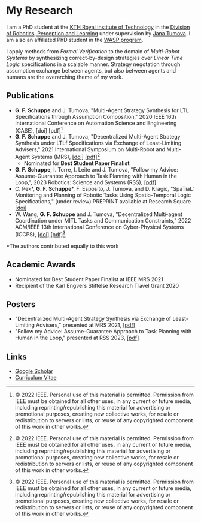 # My Research

I am a PhD student at the [KTH Royal Institute of Technology](https://www.kth.se/) in the [Division of Robotics, Perception and Learning](https://www.kth.se/is/rpl) under supervision by [Jana Tumova](https://people.kth.se/~tumova/home.html). I am also an affiliated PhD student in the [WASP program](https://wasp-sweden.org/).

I apply methods from *Formal Verification* to the domain of *Multi-Robot Systems* by synthesizing correct-by-design strategies over *Linear Time Logic* specifications in a scalable manner. Strategy negotation through assumption exchange between agents, but also between agents and humans are the overarching theme of my work.

## Publications

- **G. F. Schuppe** and J. Tumova, "Multi-Agent Strategy Synthesis for LTL Specifications through Assumption Composition," 2020 IEEE 16th International Conference on Automation Science and Engineering (CASE), [[doi]](https://www.doi.org/10.1109/CASE48305.2020.9216991) [[pdf]](./publications/CASE2020_compsynth.pdf)[^1]
- **G. F. Schuppe** and J. Tumova, "Decentralized Multi-Agent Strategy Synthesis under LTLf Specifications via Exchange of Least-Limiting Advisers," 2021 International Symposium on Multi-Robot and Multi-Agent Systems (MRS), [[doi]](https://doi.org/10.1109/MRS50823.2021.9620561) [[pdf]](./publications/MRS2021_least_limiting_advisers.pdf)[^1]
  - Nominated for **Best Student Paper Finalist**
- **G. F. Schuppe**, I. Torre, I. Leite and J. Tumova, "Follow my Advice: Assume-Guarantee Approach to Task Planning with Human in the Loop,", 2023 Robotics: Science and Systems (RSS), [[pdf]](./publications/RSS2023_human_advisers.pdf)
- C. Pek*, **G. F. Schuppe***, F. Esposito, J. Tumova, and D. Kragic, "SpaTiaL: Monitoring and Planning of Robotic Tasks Using Spatio-Temporal Logic Specifications," (under review) PREPRINT available at Research Square [[doi]](https://doi.org/10.21203/rs.3.rs-2430844/v1)
- W. Wang, **G. F. Schuppe** and J. Tumova, "Decentralized Multi-agent Coordination under MITL Tasks and Communication Constraints," 2022 ACM/IEEE 13th International Conference on Cyber-Physical Systems (ICCPS), [[doi]](https://doi.org/10.1109/ICCPS54341.2022.00051) [[pdf]](./publications/ICCPS2022_mitl_decentralized.pdf)[^1]

*The authors contributed equally to this work

[^1]: © 2022 IEEE. Personal use of this material is permitted. Permission from IEEE must be obtained for all other uses, in any current or future media, including reprinting/republishing this material for advertising or promotional purposes, creating new collective works, for resale or redistribution to servers or lists, or reuse of any copyrighted component of this work in other works.

## Academic Awards

- Nominated for Best Student Paper Finalist at IEEE MRS 2021
- Recipient of the Karl Engvers Stiftelse Research Travel Grant 2020

## Posters

- "Decentralized Multi-Agent Strategy Synthesis via Exchange of Least-Limiting Advisers," presented at MRS 2021, [[pdf]](./posters/MRS_2021.pdf)
- "Follow my Advice: Assume-Guarantee Approach to Task Planning with Human in the Loop," presented at RSS 2023, [[pdf]](./posters/RSS_2023.pdf)

## Links

- [Google Scholar](https://scholar.google.com/citations?user=fHzH7PgAAAAJ)
- [Curriculum Vitae](./misc/cv.pdf)

